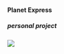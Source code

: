 
#### Planet Express

##### personal project

<img src="https://github.com/tomkingkong/planet-express/tree/master/public/images/planet-express-runthrough.gif" />
